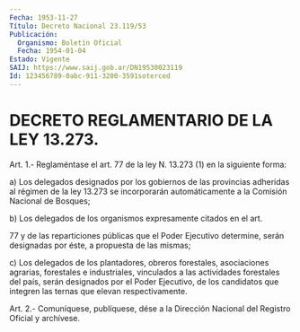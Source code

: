 ```yaml
---
Fecha: 1953-11-27
Título: Decreto Nacional 23.119/53
Publicación:
  Organismo: Boletín Oficial
  Fecha: 1954-01-04
Estado: Vigente
SAIJ: https://www.saij.gob.ar/DN19530023119
Id: 123456789-0abc-911-3200-3591soterced
---
```

# DECRETO REGLAMENTARIO DE LA LEY 13.273.

<a id="1"></a>
Art. 1.- Reglaméntase el art. 77 de la ley N. 13.273 (1) en la siguiente forma:

a) Los  delegados  designados  por  los gobiernos de las provincias adheridas al régimen de la ley 13.273 se incorporarán automáticamente a la Comisión Nacional de Bosques;

b) Los delegados de los organismos expresamente  citados en el art.

77   y  de  las  reparticiones  públicas  que  el  Poder  Ejecutivo determine,  serán  designadas  por éste, a propuesta de las mismas;

c)  Los  delegados  de  los  plantadores,    obreros    forestales, asociaciones agrarias, forestales e industriales, vinculados  a las actividades  forestales  del  país,  serán  designados por el Poder Ejecutivo,  de los candidatos que integren las  ternas  que  elevan respectivamente.

<a id="2"></a>
Art. 2.- Comuníquese, publíquese, dése a la Dirección Nacional del Registro Oficial y archívese.